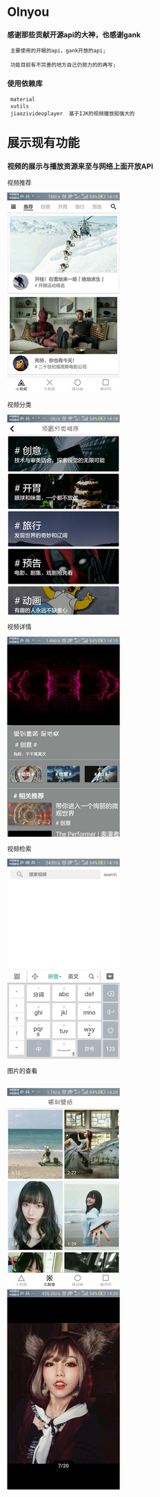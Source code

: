# Olnyou



###  感谢那些贡献开源api的大神，也感谢gank

     主要使用的开眼的api，gank开放的api;

     功能目前有不完善的地方自己仍努力的的再写;

###  使用依赖库

     material
     xutils
     jiaozivideoplayer  基于IJK的视频播放挺强大的



# 展示现有功能

### 视频的展示与播放资源来至与网络上面开放API

视频推荐<br>

![](image/screenshot-1526105894942.jpg)

视频分类<br>

![](image/screenshot-1526105934054.jpg)

视频详情<br>

![](image/screenshot-1526105973600.jpg)

视频检索<br>

![](image/screenshot-1526105989791.jpg)

图片的查看<br><br>

![](image/screenshot-1526106007510.jpg)
![](image/screenshot-1526106030014.jpg)


